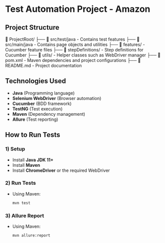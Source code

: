 # Test Automation Project - Amazon

## Project Structure

📂 ProjectRoot/ 
├── 📂 src/test/java - Contains test features
├── 📂 src/main/java - Contains page objects and utilities
├── 📂 features/ - Cucumber feature files
├── 📂 stepDefinitions/ - Step definitions for Cucumber
├── 📂 utils/ - Helper classes such as WebDriver manager
├── 📜 pom.xml - Maven dependencies and project configurations
├── 📜 README.md - Project documentation



## Technologies Used

- **Java** (Programming language)
- **Selenium WebDriver** (Browser automation)
- **Cucumber** (BDD framework)
- **TestNG** (Test execution)
- **Maven** (Dependency management)
- **Allure** (Test reporting)

## How to Run Tests

### 1) **Setup**
- Install **Java JDK 11+**
- Install **Maven**
- Install **ChromeDriver** or the required WebDriver

### 2) **Run Tests**
- Using Maven:
  ```sh
  mvn test
### 3) **Allure Report**
- Using Maven:
  ```sh
  mvn allure:report
